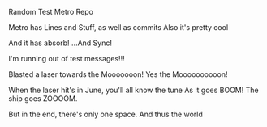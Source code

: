 Random Test Metro Repo

Metro has Lines and Stuff, as well as commits
Also it's pretty cool

And it has absorb!
...And Sync!

I'm running out of test messages!!!

Blasted a laser towards the Mooooooon!
Yes the Moooooooooon!

When the laser hit's in June, you'll all know the tune
As it goes BOOM! The ship goes ZOOOOM.

But in the end, there's only one space.
And thus the world

